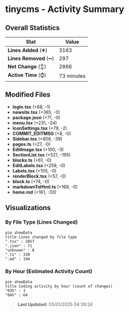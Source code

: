 # tinycms - Activity Summary 

## Overall Statistics

| Stat                   | Value                                                             |
| ---------------------- | ----------------------------------------------------------------- |
| **Lines Added** (➕)   | 3163                                          |
| **Lines Removed** (➖) | 297                                        |
| **Net Change** (↕)    | 2866                |
| **Active Time** (⌚)   | 73 minutes |


## Modified Files
- **login.tsx** (+68, -1)
- **newsite.tsx** (+365, -0)
- **package.json** (+71, -0)
- **menu.tsx** (+231, -24)
- **IconSettings.tsx** (+79, -2)
- **COMMIT_EDITMSG** (+8, -0)
- **Sidebar.tsx** (+808, -39)
- **pages.ts** (+27, -0)
- **EditImage.tsx** (+100, -3)
- **SectionList.tsx** (+521, -195)
- **blocks.ts** (+61, -0)
- **EditLabels.tsx** (+259, -0)
- **Labels.tsx** (+105, -0)
- **renderBlock.tsx** (+57, -0)
- **block.ts** (+74, -0)
- **markdownToHtml.ts** (+168, -0)
- **home.md** (+161, -33)

## Visualizations

### By File Type (Lines Changed)

```mermaid
pie showData
title Lines changed by file type
".tsx" : 2857
".json" : 71
"unknown" : 8
".ts" : 330
".md" : 194
```

### By Hour (Estimated Activity Count)

```mermaid
pie showData
title Coding activity by hour (count of changes)
"03h" : 3
"04h" : 64
```


> **Last Updated:** 03/01/2025 04:39:24